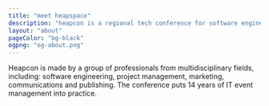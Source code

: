 ```yaml
---
title: "meet heapspace"
description: "heapcon is a regional tech conference for software engineers and tech businesses"
layout: "about"
pageColor: "bg-black"
ogpng: "og-about.png"
---
```


Heapcon is made by a group of professionals from multidisciplinary fields, including: software engineering, project management, marketing, communications and publishing. The conference puts 14 years of IT event management into practice.
